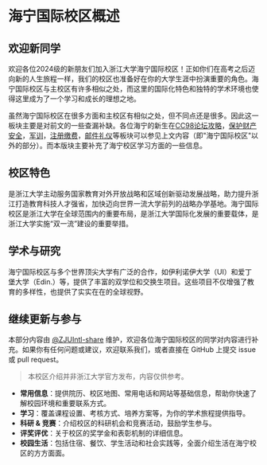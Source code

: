 # 海宁国际校区概述

## 欢迎新同学

欢迎各位2024级的新朋友们加入浙江大学海宁国际校区！正如你们在高考之后迈向新的人生旅程一样，我们的校区也准备好在你的大学生涯中扮演重要的角色。海宁国际校区与主校区有许多相似之处，而这里的国际化特色和独特的学术环境也使得这里成为了一个学习和成长的理想之地。

虽然海宁国际校区在很多方面和主校区有相似之处，但不同点还是很多。因此这一板块主要是对前文的一些查漏补缺。各位海宁的新生在[CC98论坛攻略](../cc98/cc98.md)，[保护财产安全](../callout.md)，[军训](../military_training/time.md)，[注册缴费](../registration/fee.md)，[邮件礼仪](../learning/email_etiquette.md)等板块可以参见上文内容（即"海宁国际校区"以外的部分）。而本版块主要补充了海宁校区学习方面的一些信息。

## 校区特色

是浙江大学主动服务国家教育对外开放战略和区域创新驱动发展战略，助力提升浙江打造教育科技人才强省，加快迈向世界一流大学前列的战略办学基地。海宁国际校区是浙江大学在全球范围内的重要布局，是浙江大学国际化发展的重要载体，是浙江大学实施“双一流”建设的重要举措。

## 学术与研究

海宁国际校区与多个世界顶尖大学有广泛的合作，如伊利诺伊大学（UI）和爱丁堡大学（Edin.）等，提供了丰富的双学位和交换生项目。这些项目不仅增强了教育的多样性，也提供了实实在在的全球视野。

## 继续更新与参与

本部分内容由 [@ZJUIntl-share](https://github.com/ZJUIntl-share) 维护，欢迎各位海宁国际校区的同学对内容进行补充。如果你有任何问题或建议，欢迎联系我们，或者直接在 GitHub 上提交 issue 或 pull request。

> 本校区介绍并非浙江大学官方发布，内容仅供参考。

- **常用信息**：提供院历、校区地图、常用电话和网站等基础信息，帮助你快速了解校园环境和重要联系方式。
- **学习**：覆盖课程设置、考核方式、培养方案等，为你的学术旅程提供指导。
- **科研 & 竞赛**：介绍校区的科研机会和竞赛活动，鼓励学生参与。
- **评奖评优**：关于校区的奖学金和表彰机制的详细信息。
- **校园生活**：包括住宿、餐饮、学生活动和社会实践等，全面介绍生活在海宁校区的方方面面。
